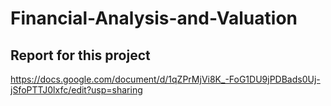 # Financial-Analysis-and-Valuation
## Report for this project
https://docs.google.com/document/d/1qZPrMjVi8K_-FoG1DU9jPDBads0Uj-jSfoPTTJ0lxfc/edit?usp=sharing

